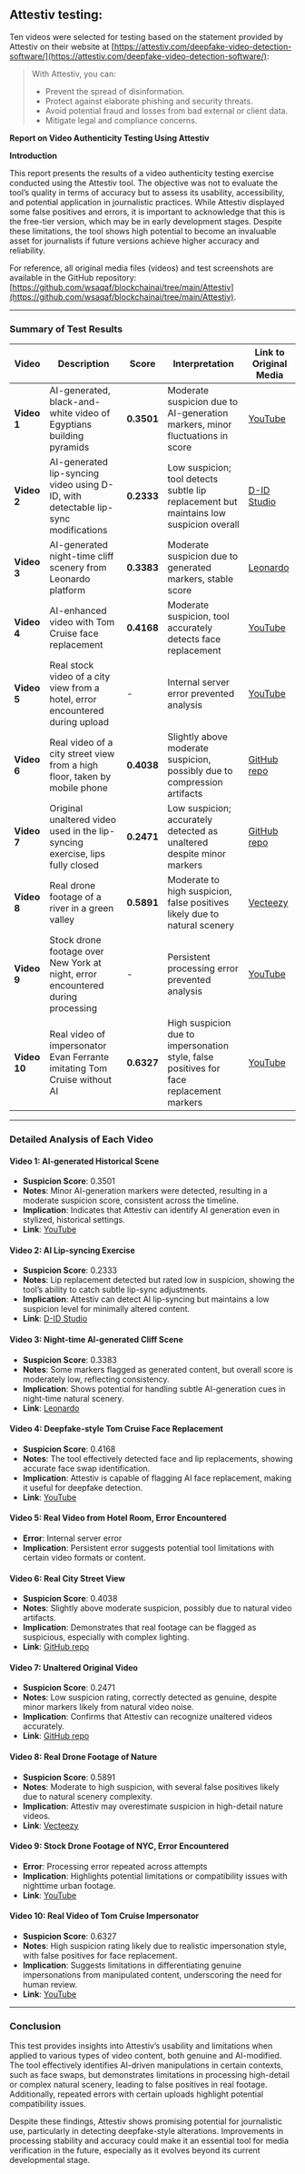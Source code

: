 
## Attestiv testing:
Ten videos were selected for testing based on the statement provided by Attestiv on their website at [https://attestiv.com/deepfake-video-detection-software/](https://attestiv.com/deepfake-video-detection-software/):

> With Attestiv, you can:
> 
> -   Prevent the spread of disinformation.
> -   Protect against elaborate phishing and security threats.
> -   Avoid potential fraud and losses from bad external or client data.
> -   Mitigate legal and compliance concerns.

**Report on Video Authenticity Testing Using Attestiv**

**Introduction**

This report presents the results of a video authenticity testing exercise conducted using the Attestiv tool. The objective was not to evaluate the tool’s quality in terms of accuracy but to assess its usability, accessibility, and potential application in journalistic practices. While Attestiv displayed some false positives and errors, it is important to acknowledge that this is the free-tier version, which may be in early development stages. Despite these limitations, the tool shows high potential to become an invaluable asset for journalists if future versions achieve higher accuracy and reliability.

For reference, all original media files (videos) and test screenshots are available in the GitHub repository: [https://github.com/wsaqaf/blockchainai/tree/main/Attestiv](https://github.com/wsaqaf/blockchainai/tree/main/Attestiv).

---

### Summary of Test Results

| Video | Description | Score | Interpretation | Link to Original Media |
|-------|-------------|-------|----------------|------------------------|
| **Video 1** | AI-generated, black-and-white video of Egyptians building pyramids | **0.3501** | Moderate suspicion due to AI-generation markers, minor fluctuations in score | [YouTube](https://www.youtube.com/shorts/688Op8oWvUM) |
| **Video 2** | AI-generated lip-syncing video using D-ID, with detectable lip-sync modifications | **0.2333** | Low suspicion; tool detects subtle lip replacement but maintains low suspicion overall | [D-ID Studio](https://studio.d-id.com/share?id=f201022ca36a1bbb480fcf78011a8a0f&utm_source=copy) |
| **Video 3** | AI-generated night-time cliff scenery from Leonardo platform | **0.3383** | Moderate suspicion due to generated markers, stable score | [Leonardo](https://cdn.leonardo.ai/users/cf239304-deb5-4ad4-ad74-b74ba38be85c/generations/27c0aa8a-3354-4964-81da-fdd6d43055fc/27c0aa8a-3354-4964-81da-fdd6d43055fc.mp4) |
| **Video 4** | AI-enhanced video with Tom Cruise face replacement | **0.4168** | Moderate suspicion, tool accurately detects face replacement | [YouTube](https://www.youtube.com/watch?v=iyiOVUbsPcM) |
| **Video 5** | Real stock video of a city view from a hotel, error encountered during upload | - | Internal server error prevented analysis | [YouTube](https://www.youtube.com/watch?v=CE0Q904gtMI) |
| **Video 6** | Real video of a city street view from a high floor, taken by mobile phone | **0.4038** | Slightly above moderate suspicion, possibly due to compression artifacts | [GitHub repo](https://github.com/wsaqaf/blockchainai/raw/refs/heads/main/Attestiv/videos/test6-Dusit_hotel-suites-doha-original-r1.mp4) |
| **Video 7** | Original unaltered video used in the lip-syncing exercise, lips fully closed | **0.2471** | Low suspicion; accurately detected as unaltered despite minor markers | [GitHub repo](https://github.com/wsaqaf/blockchainai/raw/refs/heads/main/Attestiv/videos/test7-D-ID-lipsync1-f2.mp4) |
| **Video 8** | Real drone footage of a river in a green valley | **0.5891** | Moderate to high suspicion, false positives likely due to natural scenery | [Vecteezy](https://www.vecteezy.com/video/38999617-green-simple-nature-slomo-view) |
| **Video 9** | Stock drone footage over New York at night, error encountered during processing | - | Persistent processing error prevented analysis | [YouTube](https://www.youtube.com/watch?v=TEjHDF9QXTY) |
| **Video 10** | Real video of impersonator Evan Ferrante imitating Tom Cruise without AI | **0.6327** | High suspicion due to impersonation style, false positives for face replacement markers | [YouTube](https://www.youtube.com/watch?v=6dVzXwmysdg) |

---

### Detailed Analysis of Each Video

#### Video 1: AI-generated Historical Scene
- **Suspicion Score**: 0.3501
- **Notes**: Minor AI-generation markers were detected, resulting in a moderate suspicion score, consistent across the timeline.
- **Implication**: Indicates that Attestiv can identify AI generation even in stylized, historical settings.
- **Link**: [YouTube](https://www.youtube.com/shorts/688Op8oWvUM)

#### Video 2: AI Lip-syncing Exercise
- **Suspicion Score**: 0.2333
- **Notes**: Lip replacement detected but rated low in suspicion, showing the tool’s ability to catch subtle lip-sync adjustments.
- **Implication**: Attestiv can detect AI lip-syncing but maintains a low suspicion level for minimally altered content.
- **Link**: [D-ID Studio](https://studio.d-id.com/share?id=f201022ca36a1bbb480fcf78011a8a0f&utm_source=copy)

#### Video 3: Night-time AI-generated Cliff Scene
- **Suspicion Score**: 0.3383
- **Notes**: Some markers flagged as generated content, but overall score is moderately low, reflecting consistency.
- **Implication**: Shows potential for handling subtle AI-generation cues in night-time natural scenery.
- **Link**: [Leonardo](https://cdn.leonardo.ai/users/cf239304-deb5-4ad4-ad74-b74ba38be85c/generations/27c0aa8a-3354-4964-81da-fdd6d43055fc/27c0aa8a-3354-4964-81da-fdd6d43055fc.mp4)

#### Video 4: Deepfake-style Tom Cruise Face Replacement
- **Suspicion Score**: 0.4168
- **Notes**: The tool effectively detected face and lip replacements, showing accurate face swap identification.
- **Implication**: Attestiv is capable of flagging AI face replacement, making it useful for deepfake detection.
- **Link**: [YouTube](https://www.youtube.com/watch?v=iyiOVUbsPcM)

#### Video 5: Real Video from Hotel Room, Error Encountered
- **Error**: Internal server error
- **Implication**: Persistent error suggests potential tool limitations with certain video formats or content.

#### Video 6: Real City Street View
- **Suspicion Score**: 0.4038
- **Notes**: Slightly above moderate suspicion, possibly due to natural video artifacts.
- **Implication**: Demonstrates that real footage can be flagged as suspicious, especially with complex lighting.
- **Link**: [GitHub repo](https://github.com/wsaqaf/blockchainai/raw/refs/heads/main/Attestiv/videos/test6-Dusit_hotel-suites-doha-original-r1.mp4)

#### Video 7: Unaltered Original Video
- **Suspicion Score**: 0.2471
- **Notes**: Low suspicion rating, correctly detected as genuine, despite minor markers likely from natural video noise.
- **Implication**: Confirms that Attestiv can recognize unaltered videos accurately.
- **Link**: [GitHub repo](https://github.com/wsaqaf/blockchainai/raw/refs/heads/main/Attestiv/videos/test7-D-ID-lipsync1-f2.mp4)

#### Video 8: Real Drone Footage of Nature
- **Suspicion Score**: 0.5891
- **Notes**: Moderate to high suspicion, with several false positives likely due to natural scenery complexity.
- **Implication**: Attestiv may overestimate suspicion in high-detail nature videos.
- **Link**: [Vecteezy](https://www.vecteezy.com/video/38999617-green-simple-nature-slomo-view)

#### Video 9: Stock Drone Footage of NYC, Error Encountered
- **Error**: Processing error repeated across attempts
- **Implication**: Highlights potential limitations or compatibility issues with nighttime urban footage.
- **Link**: [YouTube](https://www.youtube.com/watch?v=TEjHDF9QXTY)

#### Video 10: Real Video of Tom Cruise Impersonator
- **Suspicion Score**: 0.6327
- **Notes**: High suspicion rating likely due to realistic impersonation style, with false positives for face replacement.
- **Implication**: Suggests limitations in differentiating genuine impersonations from manipulated content, underscoring the need for human review.
- **Link**: [YouTube](https://www.youtube.com/watch?v=6dVzXwmysdg)

---

### Conclusion

This test provides insights into Attestiv’s usability and limitations when applied to various types of video content, both genuine and AI-modified. The tool effectively identifies AI-driven manipulations in certain contexts, such as face swaps, but demonstrates limitations in processing high-detail or complex natural scenery, leading to false positives in real footage. Additionally, repeated errors with certain uploads highlight potential compatibility issues.

Despite these findings, Attestiv shows promising potential for journalistic use, particularly in detecting deepfake-style alterations. Improvements in processing stability and accuracy could make it an essential tool for media verification in the future, especially as it evolves beyond its current developmental stage.
